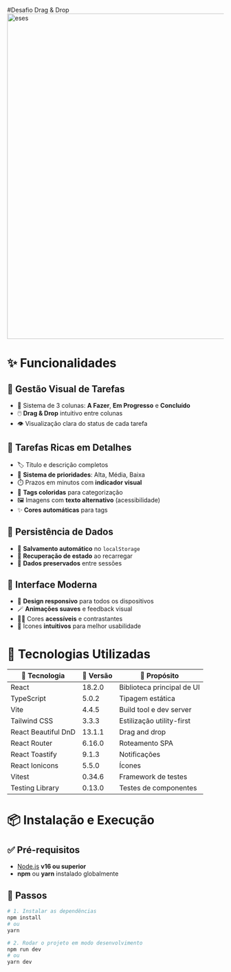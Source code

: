 #Desafio Drag & Drop
<img width="1079" height="757" alt="eses" src="https://github.com/user-attachments/assets/99524d9a-75e1-4665-8060-7fef01ac0de7" />

# ✨ Funcionalidades

## 🎯 Gestão Visual de Tarefas

- 🧭 Sistema de 3 colunas: **A Fazer**, **Em Progresso** e **Concluído**
- 🖱️ **Drag & Drop** intuitivo entre colunas
- 👁️ Visualização clara do status de cada tarefa

## 📝 Tarefas Ricas em Detalhes

- 🏷️ Título e descrição completos
- 🚨 **Sistema de prioridades**: Alta, Média, Baixa
- ⏱️ Prazos em minutos com **indicador visual**
- 🌈 **Tags coloridas** para categorização
- 🖼️ Imagens com **texto alternativo** (acessibilidade)
- ✨ **Cores automáticas** para tags

## 💾 Persistência de Dados

- 💾 **Salvamento automático** no `localStorage`
- 🔄 **Recuperação de estado** ao recarregar
- 🧠 **Dados preservados** entre sessões

## 🎨 Interface Moderna

- 📱 **Design responsivo** para todos os dispositivos
- 🪄 **Animações suaves** e feedback visual
- 🧍‍♂️ Cores **acessíveis** e contrastantes
- 🧭 Ícones **intuitivos** para melhor usabilidade

# 🚀 Tecnologias Utilizadas

| 🧰 Tecnologia       | 🧪 Versão | 📌 Propósito               |
| ------------------- | --------- | -------------------------- |
| React               | 18.2.0    | Biblioteca principal de UI |
| TypeScript          | 5.0.2     | Tipagem estática           |
| Vite                | 4.4.5     | Build tool e dev server    |
| Tailwind CSS        | 3.3.3     | Estilização utility-first  |
| React Beautiful DnD | 13.1.1    | Drag and drop              |
| React Router        | 6.16.0    | Roteamento SPA             |
| React Toastify      | 9.1.3     | Notificações               |
| React Ionicons      | 5.5.0     | Ícones                     |
| Vitest              | 0.34.6    | Framework de testes        |
| Testing Library     | 0.13.0    | Testes de componentes      |

# 📦 Instalação e Execução

## ✅ Pré-requisitos

- [Node.js](https://nodejs.org/) **v16 ou superior**
- **npm** ou **yarn** instalado globalmente

## 🧭 Passos

```bash
# 1. Instalar as dependências
npm install
# ou
yarn

# 2. Rodar o projeto em modo desenvolvimento
npm run dev
# ou
yarn dev
```
